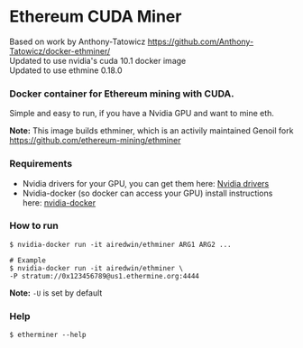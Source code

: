 # Ethereum CUDA Miner
Based on work by Anthony-Tatowicz https://github.com/Anthony-Tatowicz/docker-ethminer/ \
Updated to use nvidia's cuda 10.1 docker image\
Updated to use ethmine 0.18.0

### Docker container for Ethereum mining with CUDA.

Simple and easy to run, if you have a Nvidia GPU and want to mine eth.

**Note:** This image builds ethminer, which is an activily maintained Genoil fork <https://github.com/ethereum-mining/ethminer>

### Requirements
- Nvidia drivers for your GPU, you can get them here: [Nvidia drivers](http://www.nvidia.com/Download/index.aspx)
- Nvidia-docker (so docker can access your GPU) install instructions here: [nvidia-docker](https://github.com/NVIDIA/nvidia-docker)

### How to run
```
$ nvidia-docker run -it airedwin/ethminer ARG1 ARG2 ...

# Example
$ nvidia-docker run -it airedwin/ethminer \
-P stratum://0x123456789@us1.ethermine.org:4444
```

**Note:** `-U` is set by default

### Help
`$ etherminer --help`

